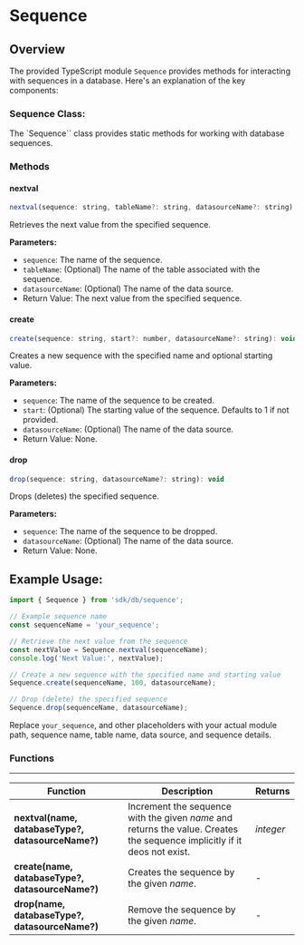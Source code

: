# Sequence

## Overview

The provided TypeScript module `Sequence` provides methods for interacting with sequences in a database. Here's an explanation of the key components:

### Sequence Class:

The `Sequence`` class provides static methods for working with database sequences.

### Methods

#### nextval

```javascript
nextval(sequence: string, tableName?: string, datasourceName?: string): number
```

Retrieves the next value from the specified sequence.

**Parameters:**

* `sequence`: The name of the sequence.
* `tableName`: (Optional) The name of the table associated with the sequence.
* `datasourceName`: (Optional) The name of the data source.
* Return Value: The next value from the specified sequence.

#### create

```javascript
create(sequence: string, start?: number, datasourceName?: string): void
```

Creates a new sequence with the specified name and optional starting value.

**Parameters:**

* `sequence`: The name of the sequence to be created.
* `start`: (Optional) The starting value of the sequence. Defaults to 1 if not provided.
* `datasourceName`: (Optional) The name of the data source.
* Return Value: None.

#### drop

```javascript
drop(sequence: string, datasourceName?: string): void
```

Drops (deletes) the specified sequence.

**Parameters:**

* `sequence`: The name of the sequence to be dropped.
* `datasourceName`: (Optional) The name of the data source.
* Return Value: None.

## Example Usage:

```javascript
import { Sequence } from 'sdk/db/sequence';

// Example sequence name
const sequenceName = 'your_sequence';

// Retrieve the next value from the sequence
const nextValue = Sequence.nextval(sequenceName);
console.log('Next Value:', nextValue);

// Create a new sequence with the specified name and starting value
Sequence.create(sequenceName, 100, datasourceName);

// Drop (delete) the specified sequence
Sequence.drop(sequenceName, datasourceName);
```

Replace `your_sequence`, and other placeholders with your actual module path, sequence name, table name, data source, and sequence details.

### Functions

---

Function     | Description | Returns
------------ | ----------- | --------
**nextval(name, databaseType?, datasourceName?)**   | Increment the sequence with the given *name* and returns the value. Creates the sequence implicitly if it deos not exist. | *integer*
**create(name, databaseType?, datasourceName?)**   | Creates the sequence by the given *name*. | -
**drop(name, databaseType?, datasourceName?)**   | Remove the sequence by the given *name*. | -